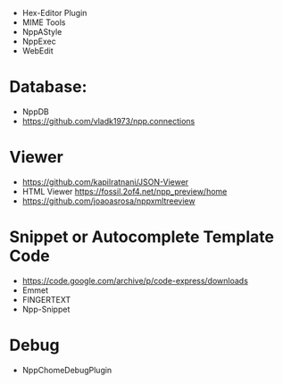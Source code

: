 * Hex-Editor Plugin
* MIME Tools
* NppAStyle
* NppExec
* WebEdit

# Database:
* NppDB
* https://github.com/vladk1973/npp.connections

# Viewer
* https://github.com/kapilratnani/JSON-Viewer
* HTML Viewer
https://fossil.2of4.net/npp_preview/home
* https://github.com/joaoasrosa/nppxmltreeview

# Snippet or Autocomplete Template Code
* https://code.google.com/archive/p/code-express/downloads
* Emmet
* FINGERTEXT
* Npp-Snippet

# Debug
* NppChomeDebugPlugin
